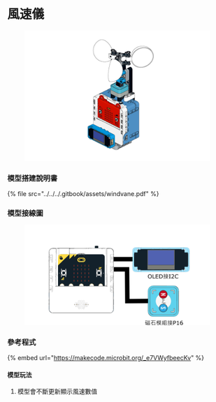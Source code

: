 # 風速儀

<figure><img src="../../../.gitbook/assets/Lesson 7 Wind Vane modeling.png" alt=""><figcaption></figcaption></figure>

### 模型搭建說明書

{% file src="../../../.gitbook/assets/windvane.pdf" %}

### 模型接線圖

<figure><img src="../../../.gitbook/assets/anemometer_wiring.png" alt=""><figcaption></figcaption></figure>

### 參考程式

{% embed url="https://makecode.microbit.org/_e7VWyfbeecKv" %}

#### 模型玩法

1. 模型會不斷更新顯示風速數值
